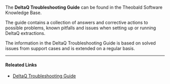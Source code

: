 The **DeltaQ Troubleshooting Guide** can be found in the Theobald Software Knowledge Base.

The guide contains a collection of answers and corrective actions to possible problems, known pitfalls and issues when setting up or running DeltaQ extractions.

The information in the DeltaQ Troubleshooting Guide is based on solved issues from support cases and is extended on a regular basis. 

****
#### Releated Links
- [DeltaQ Troubleshooting Guide](https://kb.theobald-software.com/troubleshooting/deltaq-troubleshooting-guide)